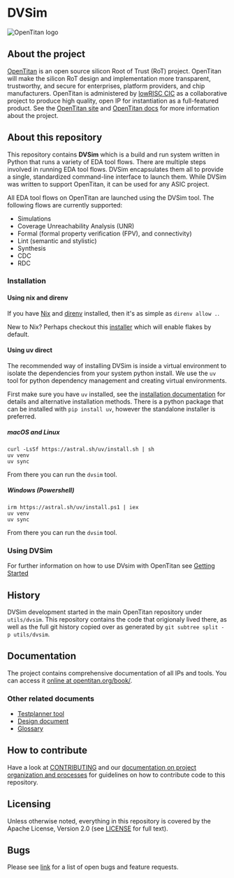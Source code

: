 <!--
# Copyright lowRISC contributors (OpenTitan project).
# Licensed under the Apache License, Version 2.0, see LICENSE for details.
# SPDX-License-Identifier: Apache-2.0
-->
# DVSim

![OpenTitan logo](./doc/opentitan-logo.png)

## About the project

[OpenTitan](https://opentitan.org) is an open source silicon Root of Trust (RoT) project.
OpenTitan will make the silicon RoT design and implementation more transparent, trustworthy, and secure for enterprises, platform providers, and chip manufacturers.
OpenTitan is administered by [lowRISC CIC](https://www.lowrisc.org) as a collaborative project to produce high quality, open IP for instantiation as a full-featured product.
See the [OpenTitan site](https://opentitan.org) and [OpenTitan docs](https://opentitan.org/book/) for more information about the project.

## About this repository

This repository contains **DVSim** which is a build and run system written in Python that runs a variety of EDA tool flows.
There are multiple steps involved in running EDA tool flows.
DVSim encapsulates them all to provide a single, standardized command-line interface to launch them.
While DVSim was written to support OpenTitan, it can be used for any ASIC project.

All EDA tool flows on OpenTitan are launched using the DVSim tool.
The following flows are currently supported:

* Simulations
* Coverage Unreachability Analysis (UNR)
* Formal (formal property verification (FPV), and connectivity)
* Lint (semantic and stylistic)
* Synthesis
* CDC
* RDC

### Installation

#### Using nix and direnv

If you have [Nix](https://nixos.org/download/) and [direnv](https://direnv.net/) installed, then it's as simple as `direnv allow .`.

New to Nix? Perhaps checkout this [installer](https://determinate.systems/posts/determinate-nix-installer/) which will enable flakes by default.

#### Using uv direct

The recommended way of installing DVSim is inside a virtual environment to isolate the dependencies from your system python install.
We use the `uv` tool for python dependency management and creating virtual environments.

First make sure you have `uv` installed, see the [installation documentation](https://docs.astral.sh/uv/getting-started/installation/) for details and alternative installation methods.
There is a python package that can be installed with `pip install uv`, however the standalone installer is preferred.

##### macOS and Linux

```console
curl -LsSf https://astral.sh/uv/install.sh | sh
uv venv
uv sync
```

From there you can run the `dvsim` tool.

##### Windows (Powershell)

```console
irm https://astral.sh/uv/install.ps1 | iex
uv venv
uv sync
```

From there you can run the `dvsim` tool.

### Using DVSim

For further information on how to use DVsim with OpenTitan see [Getting Started](https://opentitan.org/book/doc/getting_started/index.html)

## History

DVSim development started in the main OpenTitan repository under `utils/dvsim`.
This repository contains the code that origionaly lived there, as well as the full git history copied over as generated by `git subtree split -p utils/dvsim`.

## Documentation

The project contains comprehensive documentation of all IPs and tools.
You can access it [online at opentitan.org/book/](https://opentitan.org/book/).

### Other related documents

* [Testplanner tool](./doc/testplanner.md)
* [Design document](./doc/design_doc.md)
* [Glossary](./doc/glossary.md)

## How to contribute

Have a look at [CONTRIBUTING](https://github.com/lowRISC/opentitan/blob/master/CONTRIBUTING.md) and our [documentation on project organization and processes](https://opentitan.org/book/doc/project_governance/README.md) for guidelines on how to contribute code to this repository.

## Licensing

Unless otherwise noted, everything in this repository is covered by the Apache License, Version 2.0 (see [LICENSE](https://github.com/lowRISC/opentitan/blob/master/LICENSE) for full text).

## Bugs

Please see [link](https://github.com/lowRISC/dvsim/issues) for a list of open bugs and feature requests.
